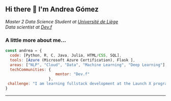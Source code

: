 <h2> Hi there 👋 I'm Andrea Gómez </h2>

<p><em>Master 2 Data Science Student at <a href="https://www.uliege.be/cms/c_8699436/fr/uliege">Université de Liège</a></br>Data scientist at <a href="https://www.devf.la">Dev.f</a>
</em></p>


### A little more about me...  

```javascript
const andrea = {
  code: [Python, R, C, Java, Julia, HTML/CSS, SQL],
  tools: [Azure (Microsoft Azure Certification), Flask ],
  areas: ["NLP", "Cloud", "Data", "Machine Learning", "Deep Learning"],
  techCommunities: {
                      mentor: "Dev.f"
                   },
 challenge: "I am learning fullstack development at the Launch X program by Innovacción Virtual - Microsoft"
}
```

---
